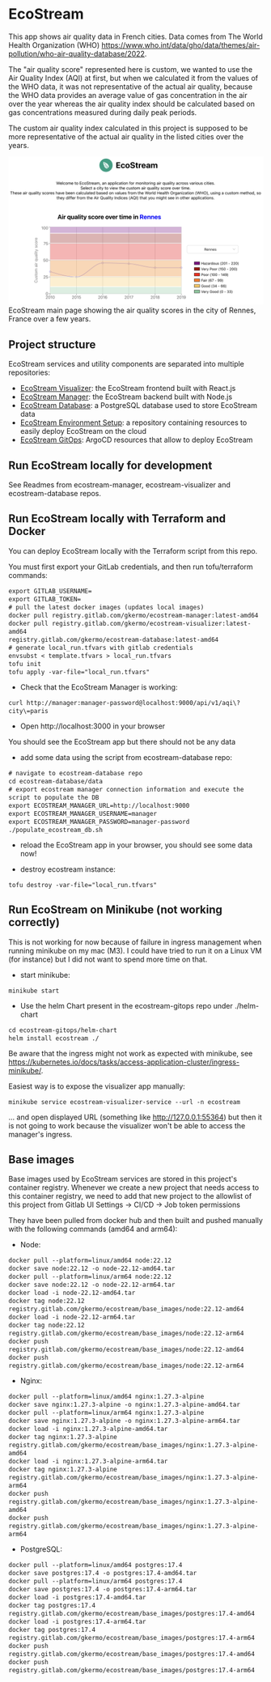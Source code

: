 # EcoStream

This app shows air quality data in French cities.
Data comes from The World Health Organization (WHO) https://www.who.int/data/gho/data/themes/air-pollution/who-air-quality-database/2022.

The "air quality score" represented here is custom, we wanted to use the Air Quality Index (AQI) at first, but when we calculated it from the values of the WHO data, it was not representative of the actual air quality, because the WHO data provides an average value of gas concentration in the air over the year whereas the air quality index should be calculated based on gas concentrations measured during daily peak periods.

The custom air quality index calculated in this project is supposed to be more representative of the actual air quality in the listed cities over the years.

![EcoStream main page](ecostream_main_page.png)
EcoStream main page showing the air quality scores in the city of Rennes, France over a few years.

## Project structure

EcoStream services and utility components are separated into multiple repositories:
- [EcoStream Visualizer](https://gitlab.com/gkermo/ecostream-visualizer): the EcoStream frontend built with React.js
- [EcoStream Manager](https://gitlab.com/gkermo/ecostream-manager): the EcoStream backend built with Node.js
- [EcoStream Database](https://gitlab.com/gkermo/ecostream-database): a PostgreSQL database used to store EcoStream data
- [EcoStream Environment Setup](https://gitlab.com/gkermo/ecostream-environment-setup): a repository containing resources to easily deploy EcoStream on the cloud
- [EcoStream GitOps](https://gitlab.com/gkermo/ecostream-gitops): ArgoCD resources that allow to deploy EcoStream


## Run EcoStream locally for development

See Readmes from ecostream-manager, ecostream-visualizer and ecostream-database repos.

## Run EcoStream locally with Terraform and Docker

You can deploy EcoStream locally with the Terraform script from this repo.

You must first export your GitLab credentials, and then run tofu/terraform commands:

```
export GITLAB_USERNAME=
export GITLAB_TOKEN=
# pull the latest docker images (updates local images)
docker pull registry.gitlab.com/gkermo/ecostream-manager:latest-amd64
docker pull registry.gitlab.com/gkermo/ecostream-visualizer:latest-amd64
registry.gitlab.com/gkermo/ecostream-database:latest-amd64
# generate local_run.tfvars with gitlab credentials
envsubst < template.tfvars > local_run.tfvars
tofu init
tofu apply -var-file="local_run.tfvars"
```

- Check that the EcoStream Manager is working:

```
curl http://manager:manager-password@localhost:9000/api/v1/aqi\?city\=paris
```

- Open http://localhost:3000 in your browser

You should see the EcoStream app but there should not be any data

- add some data using the script from ecostream-database repo:

```
# navigate to ecostream-database repo
cd ecostream-database/data
# export ecostream manager connection information and execute the script to populate the DB
export ECOSTREAM_MANAGER_URL=http://localhost:9000
export ECOSTREAM_MANAGER_USERNAME=manager
export ECOSTREAM_MANAGER_PASSWORD=manager-password
./populate_ecostream_db.sh
```

- reload the EcoStream app in your browser, you should see some data now!

- destroy ecostream instance:

```
tofu destroy -var-file="local_run.tfvars"
```

## Run EcoStream on Minikube (not working correctly)

This is not working for now because of failure in ingress management when running minikube on my mac (M3).
I could have tried to run it on a Linux VM (for instance) but I did not want to spend more time on that.

- start minikube:

```
minikube start
```

- Use the helm Chart present in the ecostream-gitops repo under ./helm-chart

```
cd ecostream-gitops/helm-chart
helm install ecostream ./
```

Be aware that the ingress might not work as expected with minikube, see https://kubernetes.io/docs/tasks/access-application-cluster/ingress-minikube/.

Easiest way is to expose the visualizer app manually:

```
minikube service ecostream-visualizer-service --url -n ecostream
```
... and open displayed URL (something like http://127.0.0.1:55364)
but then it is not going to work because the visualizer won't be able to access the manager's ingress.

## Base images

Base images used by EcoStream services are stored in this project's container registry.
Whenever we create a new project that needs access to this container registry, we need to add that new project to the allowlist of this project from Gitlab UI Settings -> CI/CD -> Job token permissions

They have been pulled from docker hub and then built and pushed manually with the following commands (amd64 and arm64):

- Node:

```
docker pull --platform=linux/amd64 node:22.12
docker save node:22.12 -o node-22.12-amd64.tar
docker pull --platform=linux/arm64 node:22.12
docker save node:22.12 -o node-22.12-arm64.tar
docker load -i node-22.12-amd64.tar
docker tag node:22.12 registry.gitlab.com/gkermo/ecostream/base_images/node:22.12-amd64
docker load -i node-22.12-arm64.tar
docker tag node:22.12 registry.gitlab.com/gkermo/ecostream/base_images/node:22.12-arm64
docker push registry.gitlab.com/gkermo/ecostream/base_images/node:22.12-amd64
docker push registry.gitlab.com/gkermo/ecostream/base_images/node:22.12-arm64
```

- Nginx:

```
docker pull --platform=linux/amd64 nginx:1.27.3-alpine
docker save nginx:1.27.3-alpine -o nginx:1.27.3-alpine-amd64.tar
docker pull --platform=linux/arm64 nginx:1.27.3-alpine
docker save nginx:1.27.3-alpine -o nginx:1.27.3-alpine-arm64.tar
docker load -i nginx:1.27.3-alpine-amd64.tar
docker tag nginx:1.27.3-alpine registry.gitlab.com/gkermo/ecostream/base_images/nginx:1.27.3-alpine-amd64
docker load -i nginx:1.27.3-alpine-arm64.tar
docker tag nginx:1.27.3-alpine registry.gitlab.com/gkermo/ecostream/base_images/nginx:1.27.3-alpine-arm64
docker push registry.gitlab.com/gkermo/ecostream/base_images/nginx:1.27.3-alpine-amd64
docker push registry.gitlab.com/gkermo/ecostream/base_images/nginx:1.27.3-alpine-arm64
```

- PostgreSQL:

```
docker pull --platform=linux/amd64 postgres:17.4
docker save postgres:17.4 -o postgres:17.4-amd64.tar
docker pull --platform=linux/arm64 postgres:17.4
docker save postgres:17.4 -o postgres:17.4-arm64.tar
docker load -i postgres:17.4-amd64.tar
docker tag postgres:17.4 registry.gitlab.com/gkermo/ecostream/base_images/postgres:17.4-amd64
docker load -i postgres:17.4-arm64.tar
docker tag postgres:17.4 registry.gitlab.com/gkermo/ecostream/base_images/postgres:17.4-arm64
docker push registry.gitlab.com/gkermo/ecostream/base_images/postgres:17.4-amd64
docker push registry.gitlab.com/gkermo/ecostream/base_images/postgres:17.4-arm64
```


